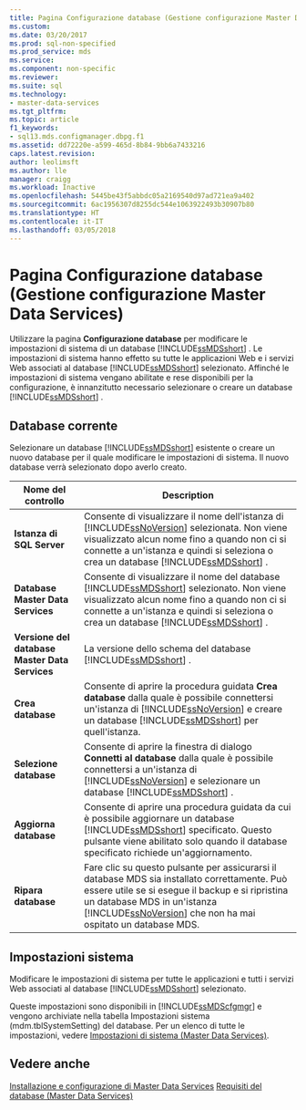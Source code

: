 ```yaml
---
title: Pagina Configurazione database (Gestione configurazione Master Data Services) | Microsoft Docs
ms.custom: 
ms.date: 03/20/2017
ms.prod: sql-non-specified
ms.prod_service: mds
ms.service: 
ms.component: non-specific
ms.reviewer: 
ms.suite: sql
ms.technology:
- master-data-services
ms.tgt_pltfrm: 
ms.topic: article
f1_keywords:
- sql13.mds.configmanager.dbpg.f1
ms.assetid: dd72220e-a599-465d-8b84-9bb6a7433216
caps.latest.revision: 
author: leolimsft
ms.author: lle
manager: craigg
ms.workload: Inactive
ms.openlocfilehash: 5445be43f5abbdc05a2169540d97ad721ea9a402
ms.sourcegitcommit: 6ac1956307d8255dc544e1063922493b30907b80
ms.translationtype: HT
ms.contentlocale: it-IT
ms.lasthandoff: 03/05/2018
---
```

# <a name="database-configuration-page-master-data-services-configuration-manager"></a>Pagina Configurazione database (Gestione configurazione Master Data Services)
  Utilizzare la pagina **Configurazione database** per modificare le impostazioni di sistema di un database [!INCLUDE[ssMDSshort](../includes/ssmdsshort-md.md)] . Le impostazioni di sistema hanno effetto su tutte le applicazioni Web e i servizi Web associati al database [!INCLUDE[ssMDSshort](../includes/ssmdsshort-md.md)] selezionato. Affinché le impostazioni di sistema vengano abilitate e rese disponibili per la configurazione, è innanzitutto necessario selezionare o creare un database [!INCLUDE[ssMDSshort](../includes/ssmdsshort-md.md)] .  
  
## <a name="current-database"></a>Database corrente  
 Selezionare un database [!INCLUDE[ssMDSshort](../includes/ssmdsshort-md.md)] esistente o creare un nuovo database per il quale modificare le impostazioni di sistema. Il nuovo database verrà selezionato dopo averlo creato.  
  
|Nome del controllo|Description|  
|------------------|-----------------|  
|**Istanza di SQL Server**|Consente di visualizzare il nome dell'istanza di [!INCLUDE[ssNoVersion](../includes/ssnoversion-md.md)] selezionata. Non viene visualizzato alcun nome fino a quando non ci si connette a un'istanza e quindi si seleziona o crea un database [!INCLUDE[ssMDSshort](../includes/ssmdsshort-md.md)] .|  
|**Database Master Data Services**|Consente di visualizzare il nome del database [!INCLUDE[ssMDSshort](../includes/ssmdsshort-md.md)] selezionato. Non viene visualizzato alcun nome fino a quando non ci si connette a un'istanza e quindi si seleziona o crea un database [!INCLUDE[ssMDSshort](../includes/ssmdsshort-md.md)] .|  
|**Versione del database Master Data Services**|La versione dello schema del database [!INCLUDE[ssMDSshort](../includes/ssmdsshort-md.md)] .|  
|**Crea database**|Consente di aprire la procedura guidata **Crea database** dalla quale è possibile connettersi un'istanza di [!INCLUDE[ssNoVersion](../includes/ssnoversion-md.md)] e creare un database [!INCLUDE[ssMDSshort](../includes/ssmdsshort-md.md)] per quell'istanza.|  
|**Selezione database**|Consente di aprire la finestra di dialogo **Connetti al database** dalla quale è possibile connettersi a un'istanza di [!INCLUDE[ssNoVersion](../includes/ssnoversion-md.md)] e selezionare un database [!INCLUDE[ssMDSshort](../includes/ssmdsshort-md.md)] .|  
|**Aggiorna database**|Consente di aprire una procedura guidata da cui è possibile aggiornare un database [!INCLUDE[ssMDSshort](../includes/ssmdsshort-md.md)] specificato. Questo pulsante viene abilitato solo quando il database specificato richiede un'aggiornamento.|  
|**Ripara database**|Fare clic su questo pulsante per assicurarsi il database MDS sia installato correttamente. Può essere utile se si esegue il backup e si ripristina un database MDS in un'istanza [!INCLUDE[ssNoVersion](../includes/ssnoversion-md.md)] che non ha mai ospitato un database MDS.|  
  
## <a name="system-settings"></a>Impostazioni sistema  
 Modificare le impostazioni di sistema per tutte le applicazioni e tutti i servizi Web associati al database [!INCLUDE[ssMDSshort](../includes/ssmdsshort-md.md)] selezionato.  
  
 Queste impostazioni sono disponibili in [!INCLUDE[ssMDScfgmgr](../includes/ssmdscfgmgr-md.md)] e vengono archiviate nella tabella Impostazioni sistema (mdm.tblSystemSetting) del database. Per un elenco di tutte le impostazioni, vedere [Impostazioni di sistema &#40;Master Data Services&#41;](../master-data-services/system-settings-master-data-services.md).  
  
## <a name="see-also"></a>Vedere anche  
[Installazione e configurazione di Master Data Services](../master-data-services/master-data-services-installation-and-configuration.md) [Requisiti del database &#40;Master Data Services&#41;](../master-data-services/install-windows/database-requirements-master-data-services.md)  
  
  
